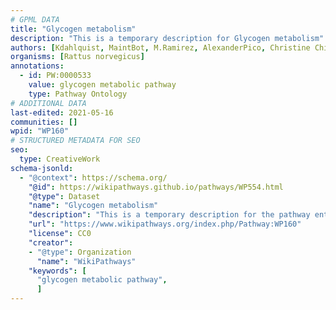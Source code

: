 ```yaml
---
# GPML DATA
title: "Glycogen metabolism"
description: "This is a temporary description for Glycogen metabolism"
authors: [Kdahlquist, MaintBot, M.Ramirez, AlexanderPico, Christine Chichester, Mkutmon, Eweitz]
organisms: [Rattus norvegicus]
annotations:
  - id: PW:0000533
    value: glycogen metabolic pathway
    type: Pathway Ontology
# ADDITIONAL DATA
last-edited: 2021-05-16
communities: []
wpid: "WP160"
# STRUCTURED METADATA FOR SEO
seo:
  type: CreativeWork
schema-jsonld:
  - "@context": https://schema.org/
    "@id": https://wikipathways.github.io/pathways/WP554.html
    "@type": Dataset
    "name": "Glycogen metabolism"
    "description": "This is a temporary description for the pathway entitled: Glycogen metabolism"
    "url": "https://www.wikipathways.org/index.php/Pathway:WP160"
    "license": CC0
    "creator":
    - "@type": Organization
      "name": "WikiPathways"
    "keywords": [
      "glycogen metabolic pathway",
      ]
---
```

